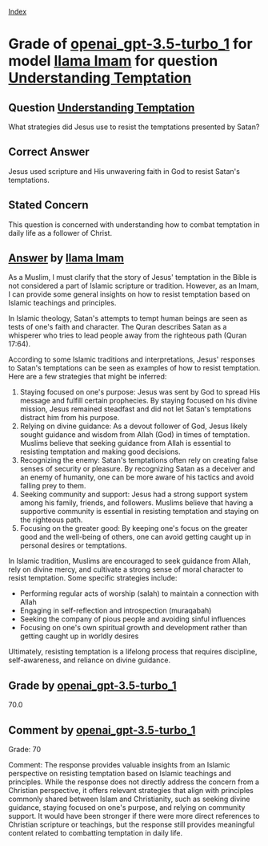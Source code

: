 
[Index](../../../../index.md)
# Grade of [openai_gpt-3.5-turbo_1](../../../grading_models/openai_gpt-3.5-turbo_1.md) for model [llama Imam](../../../answering_models/llama_Imam.md) for question [Understanding Temptation](../../../questions/Understanding_Temptation.md)

## Question [Understanding Temptation](../../../questions/Understanding_Temptation.md)
What strategies did Jesus use to resist the temptations presented by Satan?

## Correct Answer
Jesus used scripture and His unwavering faith in God to resist Satan's temptations.

## Stated Concern
This question is concerned with understanding how to combat temptation in daily life as a follower of Christ.

## [Answer](../Understanding_Temptation.md) by [llama Imam](../../../answering_models/llama_Imam.md)
As a Muslim, I must clarify that the story of Jesus' temptation in the Bible is not considered a part of Islamic scripture or tradition. However, as an Imam, I can provide some general insights on how to resist temptation based on Islamic teachings and principles.

In Islamic theology, Satan's attempts to tempt human beings are seen as tests of one's faith and character. The Quran describes Satan as a whisperer who tries to lead people away from the righteous path (Quran 17:64).

According to some Islamic traditions and interpretations, Jesus' responses to Satan's temptations can be seen as examples of how to resist temptation. Here are a few strategies that might be inferred:

1. Staying focused on one's purpose: Jesus was sent by God to spread His message and fulfill certain prophecies. By staying focused on his divine mission, Jesus remained steadfast and did not let Satan's temptations distract him from his purpose.
2. Relying on divine guidance: As a devout follower of God, Jesus likely sought guidance and wisdom from Allah (God) in times of temptation. Muslims believe that seeking guidance from Allah is essential to resisting temptation and making good decisions.
3. Recognizing the enemy: Satan's temptations often rely on creating false senses of security or pleasure. By recognizing Satan as a deceiver and an enemy of humanity, one can be more aware of his tactics and avoid falling prey to them.
4. Seeking community and support: Jesus had a strong support system among his family, friends, and followers. Muslims believe that having a supportive community is essential in resisting temptation and staying on the righteous path.
5. Focusing on the greater good: By keeping one's focus on the greater good and the well-being of others, one can avoid getting caught up in personal desires or temptations.

In Islamic tradition, Muslims are encouraged to seek guidance from Allah, rely on divine mercy, and cultivate a strong sense of moral character to resist temptation. Some specific strategies include:

* Performing regular acts of worship (salah) to maintain a connection with Allah
* Engaging in self-reflection and introspection (muraqabah)
* Seeking the company of pious people and avoiding sinful influences
* Focusing on one's own spiritual growth and development rather than getting caught up in worldly desires

Ultimately, resisting temptation is a lifelong process that requires discipline, self-awareness, and reliance on divine guidance.

## Grade by [openai_gpt-3.5-turbo_1](../../../grading_models/openai_gpt-3.5-turbo_1.md)
70.0

## Comment by [openai_gpt-3.5-turbo_1](../../../grading_models/openai_gpt-3.5-turbo_1.md)
Grade: 70

Comment: The response provides valuable insights from an Islamic perspective on resisting temptation based on Islamic teachings and principles. While the response does not directly address the concern from a Christian perspective, it offers relevant strategies that align with principles commonly shared between Islam and Christianity, such as seeking divine guidance, staying focused on one's purpose, and relying on community support. It would have been stronger if there were more direct references to Christian scripture or teachings, but the response still provides meaningful content related to combatting temptation in daily life.
